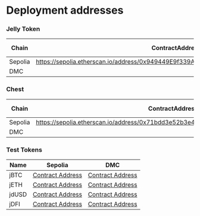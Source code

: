 # Deployment addresses

### Jelly Token

| Chain   | ContractAddress                                                                      | Source Code |
| ------- | ------------------------------------------------------------------------------------ | ----------- |
| Sepolia | https://sepolia.etherscan.io/address/0x949449E9f339Ac6b934004D64d776AB3340D7E67#code |             |
| DMC     |                                                                                      |             |

### Chest

| Chain   | ContractAddress                                                                      | Source Code |
| ------- | ------------------------------------------------------------------------------------ | ----------- |
| Sepolia | https://sepolia.etherscan.io/address/0x71bdd3e52b3e4c154cf14f380719152fd00362e7#code |             |
| DMC     |                                                                                      |             |

### Test Tokens

| Name  | Sepolia                                                                                             | DMC                                                                                                             |
| ----- | --------------------------------------------------------------------------------------------------- | --------------------------------------------------------------------------------------------------------------- |
| jBTC  | [Contract Address](https://sepolia.etherscan.io/address/0x001aB49b91c0eB85D53CDef57ab8FAd9D456cD01) | [Contract Address](https://testnet-dmc.mydefichain.com:8444/address/0x71564514B940a2baf47711170bbf51DCe4bCc84B) |
| jETH  | [Contract Address](https://sepolia.etherscan.io/address/0x1E41AA782B07d1e693D2b265A4A5D7E2a50acAe3) | [Contract Address](https://testnet-dmc.mydefichain.com:8444/address/0xF759226347da14c2C3C6892c7D0f2604c0686b02) |
| jdUSD | [Contract Address](https://sepolia.etherscan.io/address/0x96e20800fc46D450B18E61344b3B1f53EffA54f7) | [Contract Address](https://testnet-dmc.mydefichain.com:8444/address/0xFba0BD461deebA8370E9fD4f695b0CfB34E58517) |
| jDFI  | [Contract Address](https://sepolia.etherscan.io/address/0x9B470B2f7860cBa2C18f1Ee8BEFc074a67CFD5d0) | [Contract Address](https://testnet-dmc.mydefichain.com:8444/address/0x92C655E6238B9F59215fC98326a68154247ef0f9) |
